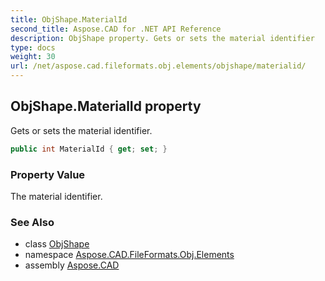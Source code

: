 ```yaml
---
title: ObjShape.MaterialId
second_title: Aspose.CAD for .NET API Reference
description: ObjShape property. Gets or sets the material identifier
type: docs
weight: 30
url: /net/aspose.cad.fileformats.obj.elements/objshape/materialid/
---
```

## ObjShape.MaterialId property

Gets or sets the material identifier.

```csharp
public int MaterialId { get; set; }
```

### Property Value

The material identifier.

### See Also

* class [ObjShape](../)
* namespace [Aspose.CAD.FileFormats.Obj.Elements](../../objshape/)
* assembly [Aspose.CAD](../../../)



